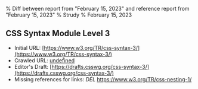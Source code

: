 % Diff between report from "February 15, 2023" and reference report from "February 15, 2023"
% Strudy
% February 15, 2023

## CSS Syntax Module Level 3

- Initial URL: [https://www.w3.org/TR/css-syntax-3/](https://www.w3.org/TR/css-syntax-3/)
- Crawled URL: [undefined](undefined)
- Editor's Draft: [https://drafts.csswg.org/css-syntax-3/](https://drafts.csswg.org/css-syntax-3/)
- Missing references for links: *DEL* https://www.w3.org/TR/css-nesting-1/



